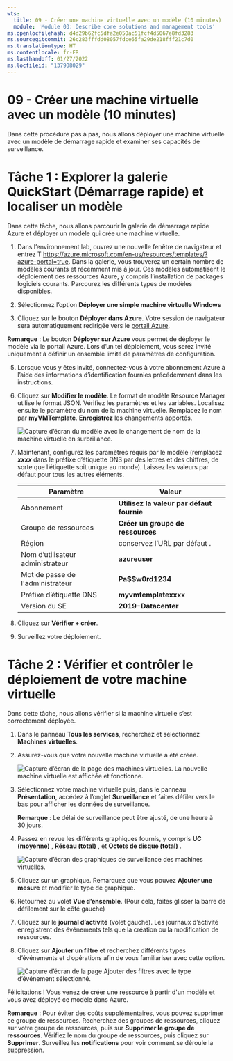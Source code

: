 ```yaml
---
wts:
  title: 09 - Créer une machine virtuelle avec un modèle (10 minutes)
  module: 'Module 03: Describe core solutions and management tools'
ms.openlocfilehash: d4d29b62fc5dfa2e050ac51fcf4d5067e8fd3283
ms.sourcegitcommit: 26c283fffdd08057fdce65fa29de218fff21c7d0
ms.translationtype: HT
ms.contentlocale: fr-FR
ms.lasthandoff: 01/27/2022
ms.locfileid: "137908029"
---
```

# <a name="09---create-a-vm-with-a-template-10-min"></a>09 - Créer une machine virtuelle avec un modèle (10 minutes)

Dans cette procédure pas à pas, nous allons déployer une machine virtuelle avec un modèle de démarrage rapide et examiner ses capacités de surveillance.

# <a name="task-1-explore-the-quickstart-gallery-and-locate-a-template"></a>Tâche 1 : Explorer la galerie QuickStart (Démarrage rapide) et localiser un modèle 

Dans cette tâche, nous allons parcourir la galerie de démarrage rapide Azure et déployer un modèle qui crée une machine virtuelle. 

1. Dans l’environnement lab, ouvrez une nouvelle fenêtre de navigateur et entrez T https://azure.microsoft.com/en-us/resources/templates/?azure-portal=true. Dans la galerie, vous trouverez un certain nombre de modèles courants et récemment mis à jour. Ces modèles automatisent le déploiement des ressources Azure, y compris l’installation de packages logiciels courants. Parcourez les différents types de modèles disponibles.

3. Sélectionnez l’option **Déployer une simple machine virtuelle Windows**

4. Cliquez sur le bouton **Déployer dans Azure**. Votre session de navigateur sera automatiquement redirigée vers le [portail Azure](http://portal.azure.com/).

  **Remarque** : Le bouton **Déployer sur Azure** vous permet de déployer le modèle via le portail Azure. Lors d’un tel déploiement, vous serez invité uniquement à définir un ensemble limité de paramètres de configuration. 

5. Lorsque vous y êtes invité, connectez-vous à votre abonnement Azure à l’aide des informations d’identification fournies précédemment dans les instructions.

6. Cliquez sur **Modifier le modèle**. Le format de modèle Resource Manager utilise le format JSON. Vérifiez les paramètres et les variables.  Localisez ensuite le paramètre du nom de la machine virtuelle. Remplacez le nom par **myVMTemplate**. **Enregistrez** les changements apportés. 

    ![Capture d’écran du modèle avec le changement de nom de la machine virtuelle en surbrillance.](../images/0901.png)

7. Maintenant, configurez les paramètres requis par le modèle (remplacez ***xxxx*** dans le préfixe d’étiquette DNS par des lettres et des chiffres, de sorte que l’étiquette soit unique au monde). Laissez les valeurs par défaut pour tous les autres éléments. 

    | Paramètre| Valeur|
    |----|----|
    | Abonnement | **Utilisez la valeur par défaut fournie**|
    | Groupe de ressources | **Créer un groupe de ressources** |
    | Région | conservez l’URL par défaut . |
    | Nom d’utilisateur administrateur | **azureuser** |
    | Mot de passe de l'administrateur | **Pa$$w0rd1234** |
    | Préfixe d’étiquette DNS | **myvmtemplatexxxx** |
    | Version du SE | **2019-Datacenter** |


9. Cliquez sur **Vérifier + créer**.

10. Surveillez votre déploiement. 

# <a name="task-2-verify-and-monitor-your-virtual-machine-deployment"></a>Tâche 2 : Vérifier et contrôler le déploiement de votre machine virtuelle

Dans cette tâche, nous allons vérifier si la machine virtuelle s’est correctement déployée. 

1. Dans le panneau **Tous les services**, recherchez et sélectionnez **Machines virtuelles**.

2. Assurez-vous que votre nouvelle machine virtuelle a été créée. 

    ![Capture d’écran de la page des machines virtuelles. La nouvelle machine virtuelle est affichée et fonctionne.](../images/0902.png)

3. Sélectionnez votre machine virtuelle puis, dans le panneau **Présentation**, accédez à l’onglet **Surveillance** et faites défiler vers le bas pour afficher les données de surveillance.

    **Remarque** : Le délai de surveillance peut être ajusté, de une heure à 30 jours.

4. Passez en revue les différents graphiques fournis, y compris **UC (moyenne)** , **Réseau (total)** , et **Octets de disque (total)** . 

    ![Capture d’écran des graphiques de surveillance des machines virtuelles.](../images/0903.png)

5. Cliquez sur un graphique. Remarquez que vous pouvez **Ajouter une mesure** et modifier le type de graphique.

6. Retournez au volet **Vue d’ensemble**. (Pour cela, faites glisser la barre de défilement sur le côté gauche)
7. Cliquez sur le **journal d’activité** (volet gauche). Les journaux d’activité enregistrent des événements tels que la création ou la modification de ressources. 

8. Cliquez sur **Ajouter un filtre** et recherchez différents types d’événements et d’opérations afin de vous familiariser avec cette option. 

    ![Capture d’écran de la page Ajouter des filtres avec le type d’événement sélectionné.](../images/0904.png)

Félicitations ! Vous venez de créer une ressource à partir d'un modèle et vous avez déployé ce modèle dans Azure.

**Remarque** : Pour éviter des coûts supplémentaires, vous pouvez supprimer ce groupe de ressources. Recherchez des groupes de ressources, cliquez sur votre groupe de ressources, puis sur **Supprimer le groupe de ressources**. Vérifiez le nom du groupe de ressources, puis cliquez sur **Supprimer**. Surveillez les **notifications** pour voir comment se déroule la suppression.
